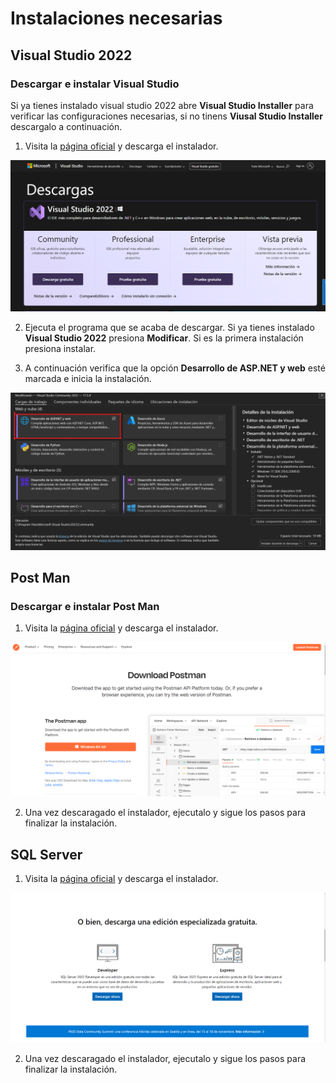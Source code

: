 # Instalaciones necesarias

## Visual Studio 2022

### Descargar e instalar Visual Studio 

Si ya tienes instalado visual studio 2022 abre **Visual Studio Installer** para verificar las configuraciones necesarias, si no tinens **Viusal Studio Installer** descargalo a continuación.

1. Visita la [página oficial](https://visualstudio.microsoft.com/es/downloads/) y descarga el instalador.
   
![Descargar instalador](https://github.com/B3rert/Cursos/blob/master/.NET%20CORE/pictures/visualinstaller.png)

2. Ejecuta el programa que se acaba de descargar. Si ya tienes instalado **Visual Studio 2022** presiona **Modificar**. Si es la primera instalación presiona instalar.

3. A continuación verifica que la opción **Desarrollo de ASP.NET y web** esté marcada e inicia la instalación.

![Configurar .NET CORE](https://github.com/B3rert/Cursos/blob/master/.NET%20CORE/pictures/configuracionvisual.png)

## Post Man

### Descargar e instalar Post Man

1.  Visita la [página oficial](https://www.postman.com/downloads/) y descarga el instalador.

![Descargar instalador](https://github.com/B3rert/Cursos/blob/master/.NET%20CORE/pictures/postmaninstaller.png)

2. Una vez descaragado el instalador, ejecutalo y sigue los pasos para finalizar la instalación.

## SQL Server 

1.  Visita la [página oficial](https://www.microsoft.com/es-es/sql-server/sql-server-downloads) y descarga el instalador.

![Descargar instalador](https://github.com/B3rert/Cursos/blob/master/.NET%20CORE/pictures/sqlinstaller.png)

2. Una vez descaragado el instalador, ejecutalo y sigue los pasos para finalizar la instalación.
